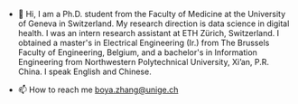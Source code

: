 - 👋 Hi, I am a Ph.D. student from the Faculty of Medicine at the University of Geneva in Switzerland. My research direction is data science in digital health. I was an intern research assistant at ETH Zürich, Switzerland. I obtained a master's in Electrical Engineering (Ir.) from The Brussels Faculty of Engineering, Belgium, and a bachelor's in Information Engineering from Northwestern Polytechnical University, Xi’an, P.R. China. I speak English and Chinese. 

- 📫 How to reach me boya.zhang@unige.ch

<!---
tinaboya/tinaboya is a ✨ special ✨ repository because its `README.md` (this file) appears on your GitHub profile.
You can click the Preview link to take a look at your changes.
--->
